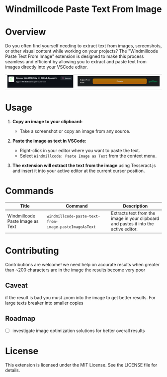 # Windmillcode Paste Text From Image


# Overview
Do you often find yourself needing to extract text from images, screenshots, or other visual content while working on your projects? The "Windmillcode Paste Text From Image" extension is designed to make this process seamless and efficient by allowing you to extract and paste text from images directly into your VSCode editor.


<table border="0">
  <tr>
    <td align="center">
      <a href="https://github.com/sponsors/WindMillCode?o=esc">
        <img src="https://raw.githubusercontent.com/WindMillCode/global_media/main/github_sponsor_card.png" alt="Sponsor" style="width: 100%;" />
      </a>
    </td>
    <td align="center">
      <a href="https://www.gofundme.com/f/strengthen-our-business-to-take-on-bigger-initiati/widget/medium?sharesheet=CAMPAIGN_PAGE&attribution_id=sl:620bea14-af8a-423b-ab6b-f9d82f490976">
        <img src="https://raw.githubusercontent.com/WindMillCode/global_media/main/gofund_me_support_our_work.png" alt="Donate" style="width: 100%;" />
      </a>
    </td>
  </tr>
</table>



# Usage
1. **Copy an image to your clipboard:**
   - Take a screenshot or copy an image from any source.

2. **Paste the image as text in VSCode:**
   - Right-click in your editor where you want to paste the text.
   - Select `Windmillcode: Paste Image as Text` from the context menu.

3. **The extension will extract the text from the image** using Tesseract.js and insert it into your active editor at the current cursor position.

# Commands

| Title | Command | Description |
| ----------- | ------- | ----------- |
| Windmillcode Paste Image as Text | `windmillcode-paste-text-from-image.pasteImageAsText` | Extracts text from the image in your clipboard and pastes it into the active editor. |

# Contributing
Contributions are welcome! we need help on accurate results when greater than ~200 characters are in the image the results become very poor

## Caveat
if the result is bad you must zoom into the image to get better results.
For large texts breaker into smaller copies

## Roadmap
- [ ] investigate image optimization solutions for better overall results


# License
This extension is licensed under the MIT License. See the LICENSE file for details.
